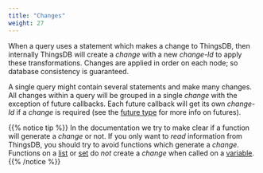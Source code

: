 ```yaml
---
title: "Changes"
weight: 27
---
```


When a query uses a statement which makes a change to ThingsDB, then internally ThingsDB will create a *change* with a new *change-Id* to apply these transformations.
Changes are applied in order on each node; so database consistency is guaranteed.

A single query might contain several statements and make many changes. All changes within a query will be grouped in a single *change* with the exception of future callbacks. Each future callback will get its own *change-Id* if a *change* is required (see the [future type](../../data-types/future) for more info on futures).

{{% notice tip %}}
In the documentation we try to make clear if a function will generate a *change* or not. If you only want to *read* information from ThingsDB,
you should try to avoid functions which generate a *change*. Functions on a [list](../../data-types/list) or [set](../../data-types/set)
do *not* create a *change* when called on a [variable](../variable).
{{% /notice %}}
